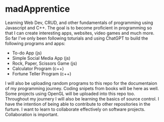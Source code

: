 # madApprentice
Learning Web Dev, CRUD, and other fundamentals of programming using Javascript and C++. 
The goal is to become proficient in programming so that I can create interesting apps, websites, video games and much more.
So far I've only been following toturials and using ChatGPT to build the following programs and apps:
- To-do App (js)
- Simple Social Media App (js)
- Rock, Paper, Scissors Game (js)
- Calculator Program (c++)
- Fortune Teller Program (c++) 

I will also be uploading random programs to this repo for the documentaion of my programming journey.
Coding snipets from books will be here as well. 
Some projects using OpenGL will be uploaded into this repo too.
Throughout my journery I will also be learning the basics of source control. 
I have the intention of being able to contribute to 
other repositories in the furture. I want to learn to collaborate effectively on software projects. 
Collaboration is important. 